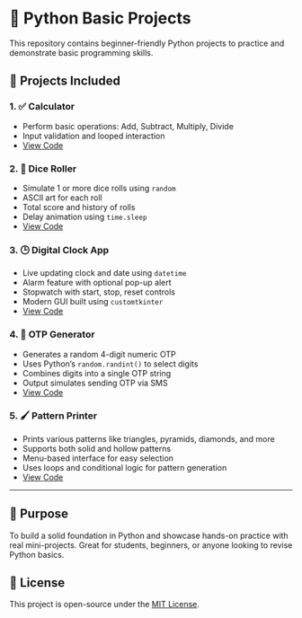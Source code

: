 # 🐍 Python Basic Projects

This repository contains beginner-friendly Python projects to practice and demonstrate basic programming skills.

## 📂 Projects Included

### 1. ✅ Calculator
- Perform basic operations: Add, Subtract, Multiply, Divide
- Input validation and looped interaction
- [View Code](./Calculator/calculator.py)

### 2. 🎲 Dice Roller
- Simulate 1 or more dice rolls using `random`
- ASCII art for each roll
- Total score and history of rolls
- Delay animation using `time.sleep`
- [View Code](./Dice-Roller/dice_roller.py)

### 3. 🕒 Digital Clock App

- Live updating clock and date using `datetime`  
- Alarm feature with optional pop-up alert  
- Stopwatch with start, stop, reset controls  
- Modern GUI built using `customtkinter`  
- [View Code](./Digital-Clock/clock_app.py)

### 4. 🔐 OTP Generator
- Generates a random 4-digit numeric OTP
- Uses Python’s `random.randint()` to select digits
- Combines digits into a single OTP string
- Output simulates sending OTP via SMS
- [View Code](./OTP-Generator/otp_generator.py)

### 5. 🖌 Pattern Printer
- Prints various patterns like triangles, pyramids, diamonds, and more  
- Supports both solid and hollow patterns  
- Menu-based interface for easy selection  
- Uses loops and conditional logic for pattern generation  
- [View Code](./Pattern-Printer/pattern_printer.py)

---

## 🚀 Purpose

To build a solid foundation in Python and showcase hands-on practice with real mini-projects. Great for students, beginners, or anyone looking to revise Python basics.

## 📜 License

This project is open-source under the [MIT License](./LICENSE).
